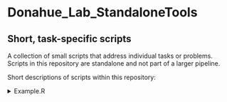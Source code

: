 # Donahue_Lab_StandaloneTools
## Short, task-specific scripts  

A collection of small scripts that address individual tasks or problems. Scripts in this repository are standalone and not part of a larger pipeline.  
  
  

Short descriptions of scripts within this repository:  

<details>
<summary> Example.R </summary>

"Summary of script - example: Kaplan Meier Plots with two groups - grouped by percentile"

</details>

